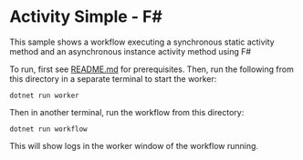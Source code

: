 # Activity Simple - F#

This sample shows a workflow executing a synchronous static activity method and an asynchronous instance activity
method using F#

To run, first see [README.md](../../README.md) for prerequisites. Then, run the following from this directory
in a separate terminal to start the worker:

    dotnet run worker

Then in another terminal, run the workflow from this directory:

    dotnet run workflow

This will show logs in the worker window of the workflow running.
